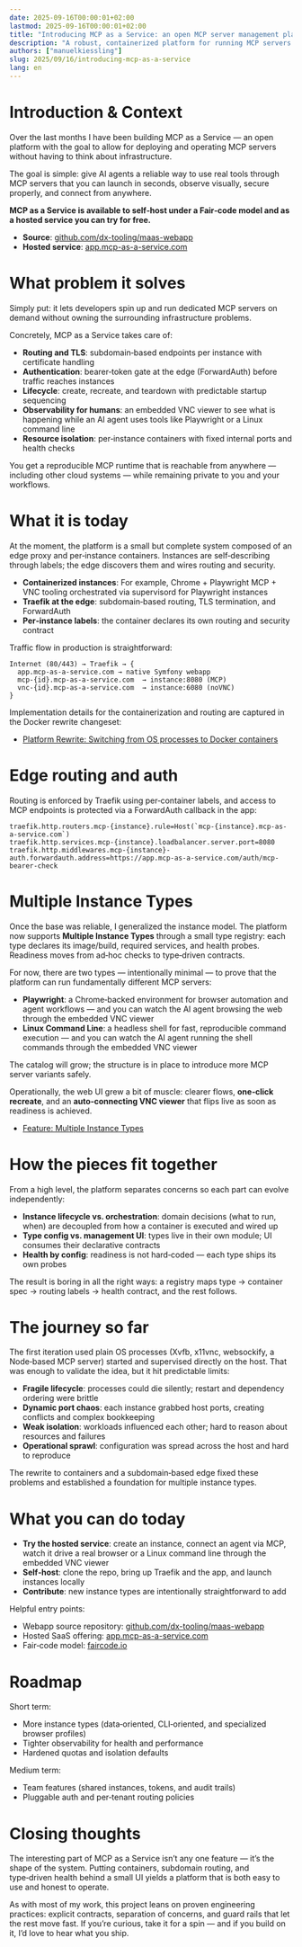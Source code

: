 ```yaml
---
date: 2025-09-16T00:00:01+02:00
lastmod: 2025-09-16T00:00:01+02:00
title: "Introducing MCP as a Service: an open MCP server management platform"
description: "A robust, containerized platform for running MCP servers with browser access, secure routing, and a clear path to scale — available as Fair‑code to self‑host or use as a hosted service."
authors: ["manuelkiessling"]
slug: 2025/09/16/introducing-mcp-as-a-service
lang: en
---
```


# Introduction & Context

Over the last months I have been building MCP as a Service — an open platform with the goal to allow for deploying and operating MCP servers without having to think about infrastructure.

The goal is simple: give AI agents a reliable way to use real tools through MCP servers that you can launch in seconds, observe visually, secure properly, and connect from anywhere.

**MCP as a Service is available to self‑host under a Fair‑code model and as a hosted service you can try for free.**

- **Source**: [github.com/dx-tooling/maas-webapp](https://github.com/dx-tooling/maas-webapp)
- **Hosted service**: [app.mcp-as-a-service.com](https://app.mcp-as-a-service.com)


# What problem it solves

Simply put: it lets developers spin up and run dedicated MCP servers on demand without owning the surrounding infrastructure problems.

Concretely, MCP as a Service takes care of:

- **Routing and TLS**: subdomain‑based endpoints per instance with certificate handling
- **Authentication**: bearer‑token gate at the edge (ForwardAuth) before traffic reaches instances
- **Lifecycle**: create, recreate, and teardown with predictable startup sequencing
- **Observability for humans**: an embedded VNC viewer to see what is happening while an AI agent uses tools like Playwright or a Linux command line
- **Resource isolation**: per‑instance containers with fixed internal ports and health checks

You get a reproducible MCP runtime that is reachable from anywhere — including other cloud systems — while remaining private to you and your workflows.


# What it is today

At the moment, the platform is a small but complete system composed of an edge proxy and per‑instance containers. Instances are self‑describing through labels; the edge discovers them and wires routing and security.

- **Containerized instances**: For example, Chrome + Playwright MCP + VNC tooling orchestrated via supervisord for Playwright instances
- **Traefik at the edge**: subdomain‑based routing, TLS termination, and ForwardAuth
- **Per‑instance labels**: the container declares its own routing and security contract

Traffic flow in production is straightforward:

```
Internet (80/443) → Traefik → {
  app.mcp-as-a-service.com → native Symfony webapp
  mcp-{id}.mcp-as-a-service.com  → instance:8080 (MCP)
  vnc-{id}.mcp-as-a-service.com  → instance:6080 (noVNC)
}
```

Implementation details for the containerization and routing are captured in the Docker rewrite changeset:

- [Platform Rewrite: Switching from OS processes to Docker containers](https://github.com/dx-tooling/maas-webapp/pull/2/files#diff-67d093872ff839bab6e12e9bdea477d79c94d077e6ca89fd2f0ebd92ac00e49a)


# Edge routing and auth

Routing is enforced by Traefik using per‑container labels, and access to MCP endpoints is protected via a ForwardAuth callback in the app:

```text
traefik.http.routers.mcp-{instance}.rule=Host(`mcp-{instance}.mcp-as-a-service.com`)
traefik.http.services.mcp-{instance}.loadbalancer.server.port=8080
traefik.http.middlewares.mcp-{instance}-auth.forwardauth.address=https://app.mcp-as-a-service.com/auth/mcp-bearer-check
```


# Multiple Instance Types

Once the base was reliable, I generalized the instance model. The platform now supports **Multiple Instance Types** through a small type registry: each type declares its image/build, required services, and health probes. Readiness moves from ad‑hoc checks to type‑driven contracts.

For now, there are two types — intentionally minimal — to prove that the platform can run fundamentally different MCP servers:

- **Playwright**: a Chrome‑backed environment for browser automation and agent workflows — and you can watch the AI agent browsing the web through the embedded VNC viewer
- **Linux Command Line**: a headless shell for fast, reproducible command execution — and you can watch the AI agent running the shell commands through the embedded VNC viewer

The catalog will grow; the structure is in place to introduce more MCP server variants safely.

Operationally, the web UI grew a bit of muscle: clearer flows, **one‑click recreate**, and an **auto‑connecting VNC viewer** that flips live as soon as readiness is achieved.

- [Feature: Multiple Instance Types](https://github.com/dx-tooling/maas-webapp/pull/6)


# How the pieces fit together

From a high level, the platform separates concerns so each part can evolve independently:

- **Instance lifecycle vs. orchestration**: domain decisions (what to run, when) are decoupled from how a container is executed and wired up
- **Type config vs. management UI**: types live in their own module; UI consumes their declarative contracts
- **Health by config**: readiness is not hard‑coded — each type ships its own probes

The result is boring in all the right ways: a registry maps type → container spec → routing labels → health contract, and the rest follows.


# The journey so far

The first iteration used plain OS processes (Xvfb, x11vnc, websockify, a Node‑based MCP server) started and supervised directly on the host. That was enough to validate the idea, but it hit predictable limits:

- **Fragile lifecycle**: processes could die silently; restart and dependency ordering were brittle
- **Dynamic port chaos**: each instance grabbed host ports, creating conflicts and complex bookkeeping
- **Weak isolation**: workloads influenced each other; hard to reason about resources and failures
- **Operational sprawl**: configuration was spread across the host and hard to reproduce

The rewrite to containers and a subdomain‑based edge fixed these problems and established a foundation for multiple instance types.

# What you can do today

- **Try the hosted service**: create an instance, connect an agent via MCP, watch it drive a real browser or a Linux command line through the embedded VNC viewer
- **Self‑host**: clone the repo, bring up Traefik and the app, and launch instances locally
- **Contribute**: new instance types are intentionally straightforward to add

Helpful entry points:

- Webapp source repository: [github.com/dx-tooling/maas-webapp](https://github.com/dx-tooling/maas-webapp)
- Hosted SaaS offering: [app.mcp-as-a-service.com](https://app.mcp-as-a-service.com)
- Fair‑code model: [faircode.io](https://faircode.io)


# Roadmap

Short term:

- More instance types (data‑oriented, CLI‑oriented, and specialized browser profiles)
- Tighter observability for health and performance
- Hardened quotas and isolation defaults

Medium term:

- Team features (shared instances, tokens, and audit trails)
- Pluggable auth and per‑tenant routing policies


# Closing thoughts

The interesting part of MCP as a Service isn’t any one feature — it’s the shape of the system. Putting containers, subdomain routing, and type‑driven health behind a small UI yields a platform that is both easy to use and honest to operate.

As with most of my work, this project leans on proven engineering practices: explicit contracts, separation of concerns, and guard rails that let the rest move fast. If you’re curious, take it for a spin — and if you build on it, I’d love to hear what you ship.
